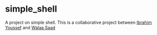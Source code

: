 # simple_shell

A project on simple shell. This is a collaborative project between [Ibrahim Youssef](https://github.com/Ibrahim-Rezq) and [Walaa Saad](https://github.com/walaasaad591)
